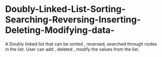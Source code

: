 # Doubly-Linked-List-Sorting-Searching-Reversing-Inserting-Deleting-Modifying-data-
A Doubly linked list that can be sorted , reversed, searched through nodes in the list.  User can add , deleted , modify the values from the list.
